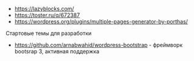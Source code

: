 * https://lazyblocks.com/
* https://toster.ru/q/672387
* https://wordpress.org/plugins/multiple-pages-generator-by-porthas/

Стартовые темы для разработки

* https://github.com/arnabwahid/wordpress-bootstrap - фреймворк bootsrap 3, активная поддержка
